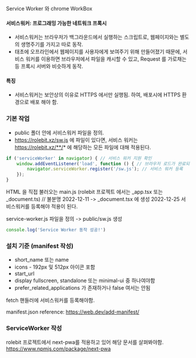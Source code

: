 Service Worker 와 chrome WorkBox

#### 서비스워커: 프로그래밍 가능한 네트워크 프록시

- 서비스워커는 브라우저가 백그라운드에서 실행하는 스크립트로, 웹페이지와는 별도의 생명주기를 가지고 따로 동작.
- 태초에 오프라인에서 웹페이지를 사용자에게 보여주기 위해 만들어졌기 때문에, 서비스 워커를 이용하면 브라우저에서 파일을 캐시할 수 있고, Request 를 가로채는 등 프록시 서버와 비슷하게 동작.

#### 특징

- 서비스워커는 보안상의 이유로 HTTPS 에서만 실행됨. 하여, 배포시에 HTTPS 환경으로 배포 해야 함.


### 기본 작업

- public 폴더 안에 서비스워커 파일을 정의. 
- https://rolebit.xz/sw.js 에 파일이 있다면, 서비스 워커는 https://rolebit.xz/**/* 에 해당하는 모든 파일에 대해 적용된다.

``` js
if ('serviceWorker' in navigator) { // 서비스 워커 지원 확인
    window.addEventListener('load', function () { // 브라우저 로드가 완료되면
        navigator.serviceWorker.register('/sw.js'); // 서비스 워커 등록
    });
}
```
HTML 을 직접 불러오는 main.js (rolebit 프로젝트 에서는 _app.tsx 또는 _document.ts) // 불분명 2022-12-11 -> _document.tsx 에 생성 2022-12-25
서비스워커를 등록해야 적용이 된다.

service-worker.js 파일을 정의 -> public/sw.js 생성

```js
console.log('Service Worker 동작 성공!')
```

### 설치 기준 (manifest 작성)
- short_name 또는 name
- icons - 192px 및 512px 아이콘 포함
- start_url
- display fullscreen, standalone 또는 minimal-ui 중 하나여야함
- prefer_related_applications 가 존재하거나 false 여서는 안됨
  
fetch 핸들러에 서비스워커를 등록해야함.

manifest.json reference: https://web.dev/add-manifest/

### ServiceWorker 작성

rolebit 프로젝트에서 next-pwa를 적용하고 있어 해당 문서를 살펴봐야함.
https://www.npmjs.com/package/next-pwa
